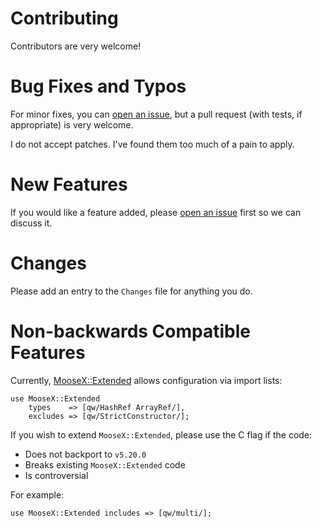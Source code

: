 # Contributing

Contributors are very welcome!

# Bug Fixes and Typos

For minor fixes, you can [open an
issue](https://github.com/Ovid/moosex-extreme/issues), but a pull request
(with tests, if appropriate) is very welcome.

I do not accept patches. I've found them too much of a pain to apply.

# New Features

If you would like a feature added, please [open an
issue](https://github.com/Ovid/moosex-extreme/issues) first so we can discuss
it.

# Changes

Please add an entry to the `Changes` file for anything you do.

# Non-backwards Compatible Features

Currently, [MooseX::Extended](https://metacpan.org/pod/MooseX::Extended)
allows configuration via import lists:

    use MooseX::Extended
        types    => [qw/HashRef ArrayRef/],
        excludes => [qw/StrictConstructor/];

If you wish to extend `MooseX::Extended`, please use the C<includes> flag if
the code:

* Does not backport to `v5.20.0`
* Breaks existing `MooseX::Extended` code
* Is controversial

For example:

    use MooseX::Extended includes => [qw/multi/];
